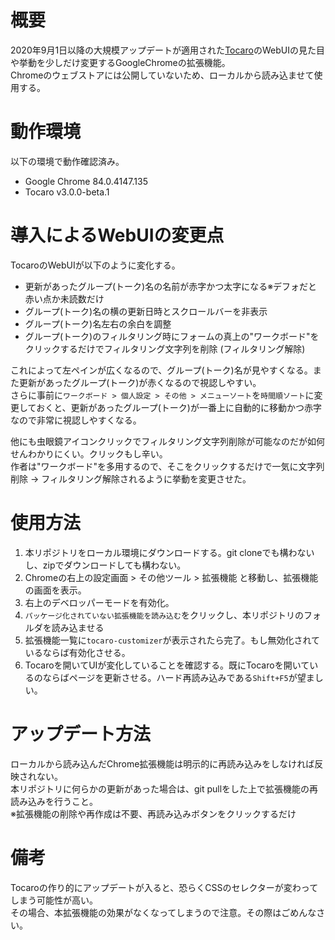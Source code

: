 # 概要

2020年9月1日以降の大規模アップデートが適用された[Tocaro](https://tocaro.im/)のWebUIの見た目や挙動を少しだけ変更するGoogleChromeの拡張機能。  
Chromeのウェブストアには公開していないため、ローカルから読み込ませて使用する。

# 動作環境

以下の環境で動作確認済み。

* Google Chrome 84.0.4147.135
* Tocaro v3.0.0-beta.1

# 導入によるWebUIの変更点

TocaroのWebUIが以下のように変化する。

* 更新があったグループ(トーク)名の名前が赤字かつ太字になる※デフォだと赤い点か未読数だけ
* グループ(トーク)名の横の更新日時とスクロールバーを非表示
* グループ(トーク)名左右の余白を調整
* グループ(トーク)のフィルタリング時にフォームの真上の"ワークボード"をクリックするだけでフィルタリング文字列を削除 (フィルタリング解除)

これによって左ペインが広くなるので、グループ(トーク)名が見やすくなる。また更新があったグループ(トーク)が赤くなるので視認しやすい。  
さらに事前に`ワークボード > 個人設定 > その他 > メニューソート`を`時間順ソート`に変更しておくと、更新があったグループ(トーク)が一番上に自動的に移動かつ赤字なので非常に視認しやすくなる。

他にも虫眼鏡アイコンクリックでフィルタリング文字列削除が可能なのだが如何せんわかりにくい。クリックもし辛い。  
作者は"ワークボード"を多用するので、そこをクリックするだけで一気に文字列削除 -> フィルタリング解除されるように挙動を変更させた。

# 使用方法

1. 本リポジトリをローカル環境にダウンロードする。git cloneでも構わないし、zipでダウンロードしても構わない。
1. Chromeの右上の設定画面 > その他ツール > 拡張機能 と移動し、拡張機能の画面を表示。
1. 右上のデベロッパーモードを有効化。
1. `パッケージ化されていない拡張機能を読み込む`をクリックし、本リポジトリのフォルダを読み込ませる
1. 拡張機能一覧に`tocaro-customizer`が表示されたら完了。もし無効化されているならば有効化させる。
1. Tocaroを開いてUIが変化していることを確認する。既にTocaroを開いているのならばページを更新させる。ハード再読み込みである`Shift+F5`が望ましい。

# アップデート方法

ローカルから読み込んだChrome拡張機能は明示的に再読み込みをしなければ反映されない。  
本リポジトリに何らかの更新があった場合は、git pullをした上で拡張機能の再読み込みを行うこと。  
※拡張機能の削除や再作成は不要、再読み込みボタンをクリックするだけ

# 備考

Tocaroの作り的にアップデートが入ると、恐らくCSSのセレクターが変わってしまう可能性が高い。  
その場合、本拡張機能の効果がなくなってしまうので注意。その際はごめんなさい。
